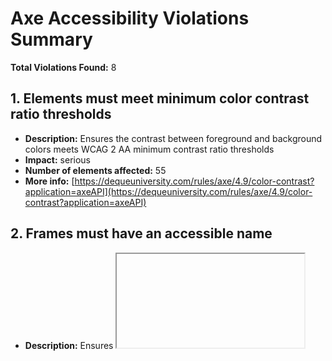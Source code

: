 # Axe Accessibility Violations Summary

**Total Violations Found:** 8

## 1. Elements must meet minimum color contrast ratio thresholds

- **Description:** Ensures the contrast between foreground and background colors meets WCAG 2 AA minimum contrast ratio thresholds
- **Impact:** serious
- **Number of elements affected:** 55
- **More info:** [https://dequeuniversity.com/rules/axe/4.9/color-contrast?application=axeAPI](https://dequeuniversity.com/rules/axe/4.9/color-contrast?application=axeAPI)

## 2. Frames must have an accessible name

- **Description:** Ensures <iframe> and <frame> elements have an accessible name
- **Impact:** serious
- **Number of elements affected:** 1
- **More info:** [https://dequeuniversity.com/rules/axe/4.9/frame-title?application=axeAPI](https://dequeuniversity.com/rules/axe/4.9/frame-title?application=axeAPI)

## 3. Images must have alternate text

- **Description:** Ensures <img> elements have alternate text or a role of none or presentation
- **Impact:** critical
- **Number of elements affected:** 3
- **More info:** [https://dequeuniversity.com/rules/axe/4.9/image-alt?application=axeAPI](https://dequeuniversity.com/rules/axe/4.9/image-alt?application=axeAPI)

## 4. Document should have one main landmark

- **Description:** Ensures the document has a main landmark
- **Impact:** moderate
- **Number of elements affected:** 1
- **More info:** [https://dequeuniversity.com/rules/axe/4.9/landmark-one-main?application=axeAPI](https://dequeuniversity.com/rules/axe/4.9/landmark-one-main?application=axeAPI)

## 5. Links must be distinguishable without relying on color

- **Description:** Ensure links are distinguished from surrounding text in a way that does not rely on color
- **Impact:** serious
- **Number of elements affected:** 1
- **More info:** [https://dequeuniversity.com/rules/axe/4.9/link-in-text-block?application=axeAPI](https://dequeuniversity.com/rules/axe/4.9/link-in-text-block?application=axeAPI)

## 6. Links must have discernible text

- **Description:** Ensures links have discernible text
- **Impact:** serious
- **Number of elements affected:** 8
- **More info:** [https://dequeuniversity.com/rules/axe/4.9/link-name?application=axeAPI](https://dequeuniversity.com/rules/axe/4.9/link-name?application=axeAPI)

## 7. Page should contain a level-one heading

- **Description:** Ensure that the page, or at least one of its frames contains a level-one heading
- **Impact:** moderate
- **Number of elements affected:** 1
- **More info:** [https://dequeuniversity.com/rules/axe/4.9/page-has-heading-one?application=axeAPI](https://dequeuniversity.com/rules/axe/4.9/page-has-heading-one?application=axeAPI)

## 8. All page content should be contained by landmarks

- **Description:** Ensures all page content is contained by landmarks
- **Impact:** moderate
- **Number of elements affected:** 12
- **More info:** [https://dequeuniversity.com/rules/axe/4.9/region?application=axeAPI](https://dequeuniversity.com/rules/axe/4.9/region?application=axeAPI)


